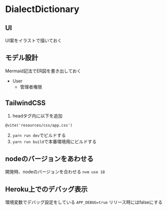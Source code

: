 # DialectDictionary

## UI
UI案をイラストで描いておく

## モデル設計
Mermaid記法でER図を書き出しておく

- User
  - 管理者権限

## TailwindCSS
1. headタグ内に以下を追加
```
@vite('resources/css/app.css')
```
2. `yarn run dev`でビルドする
3. `yarn run build`で本番環境用にビルドする

## nodeのバージョンをあわせる
開発時、nodeのバージョンを合わせる
`nvm use 18`

## Heroku上でのデバッグ表示
環境変数でデバッグ設定をしている
`APP_DEBUG=true`
リリース時にはfalseにする